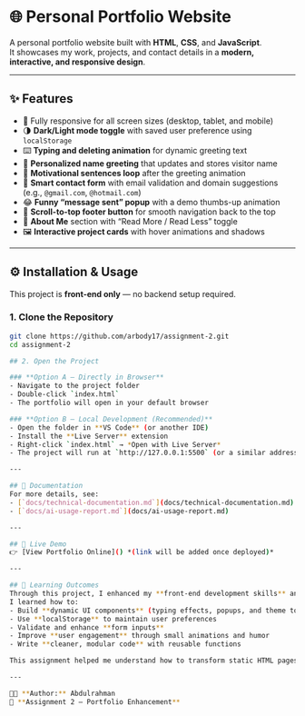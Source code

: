 # 🌐 Personal Portfolio Website  

A personal portfolio website built with **HTML**, **CSS**, and **JavaScript**.  
It showcases my work, projects, and contact details in a **modern, interactive, and responsive design**.  

---

## ✨ Features  
- 📱 Fully responsive for all screen sizes (desktop, tablet, and mobile)  
- 🌗 **Dark/Light mode toggle** with saved user preference using `localStorage`  
- ⌨️ **Typing and deleting animation** for dynamic greeting text  
- 🧠 **Personalized name greeting** that updates and stores visitor name  
- 💬 **Motivational sentences loop** after the greeting animation  
- 📧 **Smart contact form** with email validation and domain suggestions (e.g., `@gmail.com`, `@hotmail.com`)  
- 😂 **Funny “message sent” popup** with a demo thumbs-up animation  
- 🧭 **Scroll-to-top footer button** for smooth navigation back to the top  
- 📄 **About Me** section with “Read More / Read Less” toggle  
- 🖼️ **Interactive project cards** with hover animations and shadows  

---

## ⚙️ Installation & Usage  

This project is **front-end only** — no backend setup required.  

### 1. Clone the Repository  
```bash
git clone https://github.com/arbody17/assignment-2.git
cd assignment-2

## 2. Open the Project  

### **Option A — Directly in Browser**  
- Navigate to the project folder  
- Double-click `index.html`  
- The portfolio will open in your default browser  

### **Option B — Local Development (Recommended)**  
- Open the folder in **VS Code** (or another IDE)  
- Install the **Live Server** extension  
- Right-click `index.html` → *Open with Live Server*  
- The project will run at `http://127.0.0.1:5500` (or a similar address)  

---

## 📑 Documentation  
For more details, see:  
- [`docs/technical-documentation.md`](docs/technical-documentation.md)  
- [`docs/ai-usage-report.md`](docs/ai-usage-report.md)  

---

## 🚀 Live Demo  
👉 [View Portfolio Online]() *(link will be added once deployed)*  

---

## 🧠 Learning Outcomes  
Through this project, I enhanced my **front-end development skills** and explored how to create interactive user experiences using pure **JavaScript**.  
I learned how to:  
- Build **dynamic UI components** (typing effects, popups, and theme toggles)  
- Use **localStorage** to maintain user preferences  
- Validate and enhance **form inputs**  
- Improve **user engagement** through small animations and humor  
- Write **cleaner, modular code** with reusable functions  

This assignment helped me understand how to transform static HTML pages into **engaging, user-friendly interfaces**.  

---

👨‍💻 **Author:** Abdulrahman  
📅 **Assignment 2 — Portfolio Enhancement**
